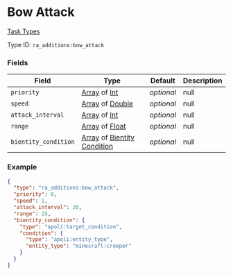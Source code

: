 # Bow Attack
[Task Types](../task_types.md)



Type ID: `ra_additions:bow_attack`
### Fields
 | Field | Type | Default | Description | 
|---|---|---|---|
 | `priority` | [Array](../data_types/array.md) of [Int](../data_types/int.md) | _optional_ | null | 
 | `speed` | [Array](../data_types/array.md) of [Double](../data_types/double.md) | _optional_ | null | 
 | `attack_interval` | [Array](../data_types/array.md) of [Int](../data_types/int.md) | _optional_ | null | 
 | `range` | [Array](../data_types/array.md) of [Float](../data_types/float.md) | _optional_ | null | 
 | `bientity_condition` | [Array](../data_types/array.md) of [Bientity Condition](../bientity_condition_types.md) | _optional_ | null | 

### Example
```json
{
  "type": "ra_additions:bow_attack",
  "priority": 0,
  "speed": 1,
  "attack_interval": 20,
  "range": 15,
  "bientity_condition": {
    "type": "apoli:target_condition",
    "condition": {
      "type": "apoli:entity_type",
      "entity_type": "minecraft:creeper"
    }
  }
}
```

